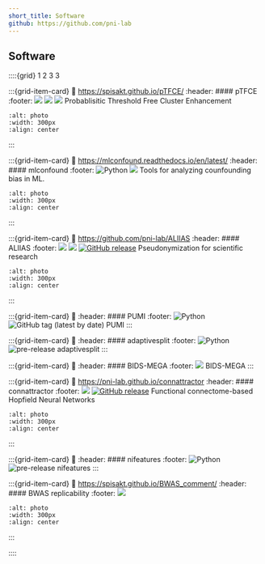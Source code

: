 ```yaml
---
short_title: Software
github: https://github.com/pni-lab
---
```


## Software


::::{grid} 1 2 3 3

:::{grid-item-card}
:link: https://spisakt.github.io/pTFCE/
:header: #### pTFCE
:footer: ![](https://img.shields.io/badge/R-blue) ![](https://img.shields.io/badge/SPM-blue) ![](https://img.shields.io/github/release/spisakt/pTFCE.svg)
Probablisitic Threshold Free Cluster Enhancement
```{image} figures/sw-ptfce.*
:alt: photo
:width: 300px
:align: center
```
:::


:::{grid-item-card}
:link: https://mlconfound.readthedocs.io/en/latest/
:header: #### mlconfound
:footer: ![Python](https://img.shields.io/badge/python-3.X-blue) ![](https://img.shields.io/github/release/pni-lab/mlconfound.svg)
Tools for analyzing counfounding bias in ML.
```{image} figures/sw-mlconfound.*
:alt: photo
:width: 300px
:align: center
```
:::

:::{grid-item-card}
:link: https://github.com/pni-lab/ALIIAS
:header: #### ALIIAS
:footer: ![](https://img.shields.io/badge/win-blue) ![](https://img.shields.io/badge/mac-blue)   [![GitHub release](https://img.shields.io/github/release/pni-lab/aliias.svg)](https://github.com/pni-lab/aliias/releases/)
Pseudonymization for scientific research
```{image} figures/ALIIAS_logo.*
:alt: photo
:width: 300px
:align: center
```
:::

:::{grid-item-card}
:link: 
:header: #### PUMI
:footer: ![Python](https://img.shields.io/badge/python-3.X-blue) ![GitHub tag (latest by date)](https://img.shields.io/github/v/tag/pni-lab/pumi?label=latest%20tag)
PUMI
:::

:::{grid-item-card}
:link: 
:header: #### adaptivesplit
:footer: ![Python](https://img.shields.io/badge/python-3.X-blue) ![pre-release](https://img.shields.io/badge/release-N/A-lightgray)
adaptivesplit 
:::

:::{grid-item-card}
:link: 
:header: #### BIDS-MEGA
:footer: ![](https://img.shields.io/badge/specification-proposal-blue)
BIDS-MEGA
:::

:::{grid-item-card}
:link: https://pni-lab.github.io/connattractor
:header: #### connattractor
:footer: ![](https://img.shields.io/badge/python-3.X-blue) [![GitHub release](https://img.shields.io/github/release/pni-lab/connattractor.svg)](https://github.com/pni-lab/connattractor/releases/)
Functional connectome-based Hopfield Neural Networks
```{image} figures/model-fchnn.*
:alt: photo
:width: 300px
:align: center
```
:::

:::{grid-item-card}
:link: 
:header: #### nifeatures
:footer: ![Python](https://img.shields.io/badge/python-3.X-blue) ![pre-release](https://img.shields.io/badge/release-N/A-lightgray)
nifeatures
:::

:::{grid-item-card}
:link: https://spisakt.github.io/BWAS_comment/
:header: #### BWAS replicability
:footer: ![](https://img.shields.io/badge/python-3.X-blue)
```{image} figures/sw-bwas.png
:alt: photo
:width: 300px
:align: center
```
:::


::::
